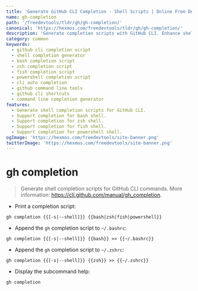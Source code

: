 ```yaml
---
title: 'Generate GitHub CLI Completion - Shell Scripts | Online Free DevTools by Hexmos'
name: gh-completion
path: '/freedevtools/tldr/gh/gh-completion/'
canonical: 'https://hexmos.com/freedevtools/tldr/gh/gh-completion/'
description: 'Generate completion scripts with GitHub CLI. Enhance shell usability and streamline command input on bash, zsh, fish, and powershell. Free online tool, no registration required.'
category: common
keywords:
  - github cli completion script
  - shell completion generator
  - bash completion script
  - zsh completion script
  - fish completion script
  - powershell completion script
  - cli auto completion
  - github command line tools
  - github cli shortcuts
  - command line completion generator
features:
  - Generate shell completion scripts for GitHub CLI.
  - Support completion for bash shell.
  - Support completion for zsh shell.
  - Support completion for fish shell.
  - Support completion for powershell shell.
ogImage: 'https://hexmos.com/freedevtools/site-banner.png'
twitterImage: 'https://hexmos.com/freedevtools/site-banner.png'
---
```


# gh completion

> Generate shell completion scripts for GitHub CLI commands.
> More information: <https://cli.github.com/manual/gh_completion>.

- Print a completion script:

`gh completion {{[-s|--shell]}} {{bash|zsh|fish|powershell}}`

- Append the `gh` completion script to `~/.bashrc`:

`gh completion {{[-s|--shell]}} {{bash}} >> {{~/.bashrc}}`

- Append the `gh` completion script to `~/.zshrc`:

`gh completion {{[-s|--shell]}} {{zsh}} >> {{~/.zshrc}}`

- Display the subcommand help:

`gh completion`
